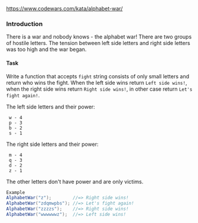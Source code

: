 https://www.codewars.com/kata/alphabet-war/

### Introduction
There is a war and nobody knows - the alphabet war!
There are two groups of hostile letters. The tension between left side letters and right side letters was too high and the war began.

#### Task
Write a function that accepts `fight` string consists of only small letters and return who wins the fight. When the left side wins return `Left side wins!`, when the right side wins return `Right side wins!`, in other case return `Let's fight again!`.

The left side letters and their power:
```
 w - 4
 p - 3 
 b - 2
 s - 1
```
The right side letters and their power:
```
 m - 4
 q - 3 
 d - 2
 z - 1
```
The other letters don't have power and are only victims.
```java
Example
AlphabetWar("z");        //=> Right side wins!
AlphabetWar("zdqmwpbs"); //=> Let's fight again!
AlphabetWar("zzzzs");    //=> Right side wins!
AlphabetWar("wwwwwwz");  //=> Left side wins!
```